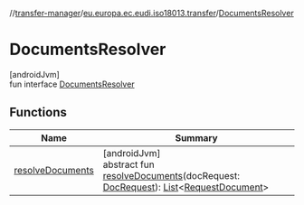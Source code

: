 //[transfer-manager](../../../index.md)/[eu.europa.ec.eudi.iso18013.transfer](../index.md)/[DocumentsResolver](index.md)

# DocumentsResolver

[androidJvm]\
fun interface [DocumentsResolver](index.md)

## Functions

| Name | Summary |
|---|---|
| [resolveDocuments](resolve-documents.md) | [androidJvm]<br>abstract fun [resolveDocuments](resolve-documents.md)(docRequest: [DocRequest](../-doc-request/index.md)): [List](https://kotlinlang.org/api/latest/jvm/stdlib/kotlin.collections/-list/index.html)&lt;[RequestDocument](../-request-document/index.md)&gt; |
